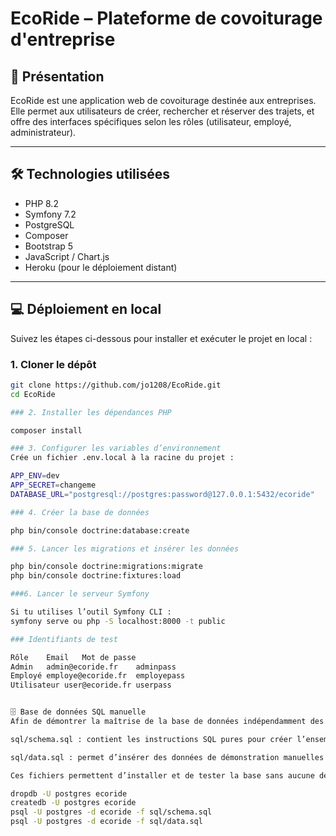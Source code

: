 # EcoRide – Plateforme de covoiturage d'entreprise

## 📌 Présentation

EcoRide est une application web de covoiturage destinée aux entreprises. Elle permet aux utilisateurs de créer, rechercher et réserver des trajets, et offre des interfaces spécifiques selon les rôles (utilisateur, employé, administrateur).

---

## 🛠️ Technologies utilisées

- PHP 8.2
- Symfony 7.2
- PostgreSQL
- Composer
- Bootstrap 5
- JavaScript / Chart.js
- Heroku (pour le déploiement distant)

---

## 💻 Déploiement en local

Suivez les étapes ci-dessous pour installer et exécuter le projet en local :

### 1. Cloner le dépôt

```bash
git clone https://github.com/jo1208/EcoRide.git
cd EcoRide

### 2. Installer les dépendances PHP

composer install

### 3. Configurer les variables d’environnement
Crée un fichier .env.local à la racine du projet :

APP_ENV=dev
APP_SECRET=changeme
DATABASE_URL="postgresql://postgres:password@127.0.0.1:5432/ecoride"

### 4. Créer la base de données

php bin/console doctrine:database:create

### 5. Lancer les migrations et insérer les données

php bin/console doctrine:migrations:migrate
php bin/console doctrine:fixtures:load

###6. Lancer le serveur Symfony

Si tu utilises l’outil Symfony CLI :
symfony serve ou php -S localhost:8000 -t public

### Identifiants de test

Rôle	Email	Mot de passe
Admin	admin@ecoride.fr	adminpass
Employé	employe@ecoride.fr	employepass
Utilisateur	user@ecoride.fr	userpass


🗄️ Base de données SQL manuelle
Afin de démontrer la maîtrise de la base de données indépendamment des outils Symfony ou Doctrine, deux fichiers SQL ont été réalisés manuellement :

sql/schema.sql : contient les instructions SQL pures pour créer l’ensemble des tables, les clés primaires et étrangères, ainsi que les contraintes nécessaires à l’application (relations OneToMany, ManyToMany, OneToOne, etc.).

sql/data.sql : permet d’insérer des données de démonstration manuelles cohérentes dans toutes les tables (utilisateurs, covoiturages, véhicules, avis, préférences, etc.).

Ces fichiers permettent d’installer et de tester la base sans aucune dépendance à Doctrine, et peuvent être exécutés dans n’importe quelle instance PostgreSQL avec les commandes suivantes :

dropdb -U postgres ecoride
createdb -U postgres ecoride
psql -U postgres -d ecoride -f sql/schema.sql
psql -U postgres -d ecoride -f sql/data.sql
